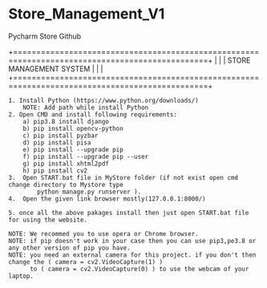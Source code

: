 # Store_Management_V1
Pycharm Store Github

+================================================================================================+
|                                                                                                |
|                                 STORE MANAGEMENT SYSTEM                                        |
|                                                                                                |
+================================================================================================+

    1. Install Python (https://www.python.org/downloads/)
        NOTE: Add path while install Python
    2. Open CMD and install following requirements:
        a) pip3.8 install django
        b) pip install opencv-python
        c) pip install pyzbar
        d) pip install pisa
        e) pip install --upgrade pip 
        f) pip install --upgrade pip --user
        g) pip install xhtml2pdf
        h) pip install cv2
    3.  Open START.bat file in MyStore folder (if not exist open cmd change directory to Mystore type 
            python manage.py runserver ).
    4.  Open the given link browser mostly(127.0.0.1:8000/)

    5. once all the above pakages install then just open START.bat file for using the website.
    
    NOTE: We recommed you to use opera or Chrome browser.
    NOTE: if pip doesn't work in your case then you can use pip3,pe3.8 or any other version of pip you have.
    NOTE: you need an external camera for this project. if you don't then change the ( camera = cv2.VideoCapture(1) )
          to ( camera = cv2.VideoCapture(0) ) to use the webcam of your laptop.
